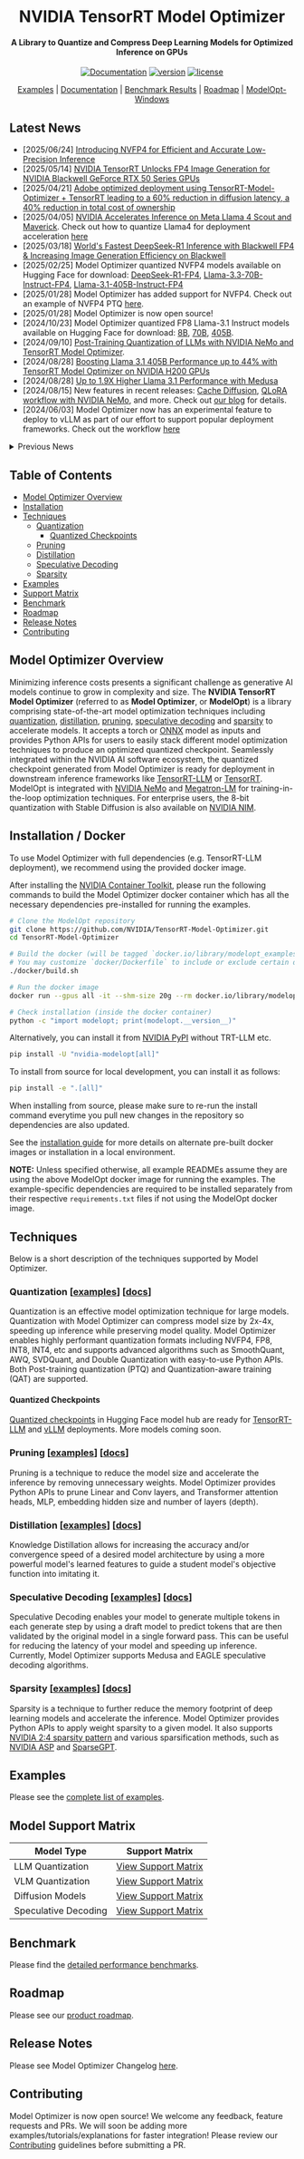 <div align="center">

# NVIDIA TensorRT Model Optimizer

#### A Library to Quantize and Compress Deep Learning Models for Optimized Inference on GPUs

[![Documentation](https://img.shields.io/badge/Documentation-latest-brightgreen.svg?style=flat)](https://nvidia.github.io/TensorRT-Model-Optimizer)
[![version](https://img.shields.io/pypi/v/nvidia-modelopt?label=Release)](https://pypi.org/project/nvidia-modelopt/)
[![license](https://img.shields.io/badge/License-Apache%202.0-blue)](./LICENSE)

[Examples](#examples) |
[Documentation](https://nvidia.github.io/TensorRT-Model-Optimizer) |
[Benchmark Results](#benchmark) |
[Roadmap](#roadmap) |
[ModelOpt-Windows](./examples/windows/README.md)

</div>

## Latest News

- [2025/06/24] [Introducing NVFP4 for Efficient and Accurate Low-Precision Inference](https://developer.nvidia.com/blog/introducing-nvfp4-for-efficient-and-accurate-low-precision-inference/)
- [2025/05/14] [NVIDIA TensorRT Unlocks FP4 Image Generation for NVIDIA Blackwell GeForce RTX 50 Series GPUs](https://developer.nvidia.com/blog/nvidia-tensorrt-unlocks-fp4-image-generation-for-nvidia-blackwell-geforce-rtx-50-series-gpus/)
- [2025/04/21] [Adobe optimized deployment using TensorRT-Model-Optimizer + TensorRT leading to a 60% reduction in diffusion latency, a 40% reduction in total cost of ownership](https://developer.nvidia.com/blog/optimizing-transformer-based-diffusion-models-for-video-generation-with-nvidia-tensorrt/)
- [2025/04/05] [NVIDIA Accelerates Inference on Meta Llama 4 Scout and Maverick](https://developer.nvidia.com/blog/nvidia-accelerates-inference-on-meta-llama-4-scout-and-maverick/). Check out how to quantize Llama4 for deployment acceleration [here](./examples/llm_ptq/README.md#llama-4)
- [2025/03/18] [World's Fastest DeepSeek-R1 Inference with Blackwell FP4 & Increasing Image Generation Efficiency on Blackwell](https://developer.nvidia.com/blog/nvidia-blackwell-delivers-world-record-deepseek-r1-inference-performance/)
- [2025/02/25] Model Optimizer quantized NVFP4 models available on Hugging Face for download: [DeepSeek-R1-FP4](https://huggingface.co/nvidia/DeepSeek-R1-FP4), [Llama-3.3-70B-Instruct-FP4](https://huggingface.co/nvidia/Llama-3.3-70B-Instruct-FP4), [Llama-3.1-405B-Instruct-FP4](https://huggingface.co/nvidia/Llama-3.1-405B-Instruct-FP4)
- [2025/01/28] Model Optimizer has added support for NVFP4. Check out an example of NVFP4 PTQ [here](./examples/llm_ptq/README.md#model-quantization-and-trt-llm-conversion).
- [2025/01/28] Model Optimizer is now open source!
- [2024/10/23] Model Optimizer quantized FP8 Llama-3.1 Instruct models available on Hugging Face for download: [8B](https://huggingface.co/nvidia/Llama-3.1-8B-Instruct-FP8), [70B](https://huggingface.co/nvidia/Llama-3.1-70B-Instruct-FP8), [405B](https://huggingface.co/nvidia/Llama-3.1-405B-Instruct-FP8).
- [2024/09/10] [Post-Training Quantization of LLMs with NVIDIA NeMo and TensorRT Model Optimizer](https://developer.nvidia.com/blog/post-training-quantization-of-llms-with-nvidia-nemo-and-nvidia-tensorrt-model-optimizer/).
- [2024/08/28] [Boosting Llama 3.1 405B Performance up to 44% with TensorRT Model Optimizer on NVIDIA H200 GPUs](https://developer.nvidia.com/blog/boosting-llama-3-1-405b-performance-by-up-to-44-with-nvidia-tensorrt-model-optimizer-on-nvidia-h200-gpus/)
- [2024/08/28] [Up to 1.9X Higher Llama 3.1 Performance with Medusa](https://developer.nvidia.com/blog/low-latency-inference-chapter-1-up-to-1-9x-higher-llama-3-1-performance-with-medusa-on-nvidia-hgx-h200-with-nvlink-switch/)
- [2024/08/15] New features in recent releases: [Cache Diffusion](https://github.com/NVIDIA/TensorRT-Model-Optimizer/tree/main/examples/diffusers/cache_diffusion), [QLoRA workflow with NVIDIA NeMo](https://docs.nvidia.com/nemo-framework/user-guide/24.09/sft_peft/qlora.html), and more. Check out [our blog](https://developer.nvidia.com/blog/nvidia-tensorrt-model-optimizer-v0-15-boosts-inference-performance-and-expands-model-support/) for details.
- [2024/06/03] Model Optimizer now has an experimental feature to deploy to vLLM as part of our effort to support popular deployment frameworks. Check out the workflow [here](./examples/llm_ptq/README.md#deploy-fp8-quantized-model-using-vllm)

<details close>
<summary>Previous News</summary>

- [2024/05/08] [Announcement: Model Optimizer Now Formally Available to Further Accelerate GenAI Inference Performance](https://developer.nvidia.com/blog/accelerate-generative-ai-inference-performance-with-nvidia-tensorrt-model-optimizer-now-publicly-available/)
- [2024/03/27] [Model Optimizer supercharges TensorRT-LLM to set MLPerf LLM inference records](https://developer.nvidia.com/blog/nvidia-h200-tensor-core-gpus-and-nvidia-tensorrt-llm-set-mlperf-llm-inference-records/)
- [2024/03/18] [GTC Session: Optimize Generative AI Inference with Quantization in TensorRT-LLM and TensorRT](https://www.nvidia.com/en-us/on-demand/session/gtc24-s63213/)
- [2024/03/07] [Model Optimizer's 8-bit Post-Training Quantization enables TensorRT to accelerate Stable Diffusion to nearly 2x faster](https://developer.nvidia.com/blog/tensorrt-accelerates-stable-diffusion-nearly-2x-faster-with-8-bit-post-training-quantization/)
- [2024/02/01] [Speed up inference with Model Optimizer quantization techniques in TRT-LLM](https://github.com/NVIDIA/TensorRT-LLM/blob/main/docs/source/blogs/quantization-in-TRT-LLM.md)

</details>

## Table of Contents

- [Model Optimizer Overview](#model-optimizer-overview)
- [Installation](#installation--docker)
- [Techniques](#techniques)
  - [Quantization](#quantization-examples-docs)
    - [Quantized Checkpoints](#quantized-checkpoints)
  - [Pruning](#pruning-examples-docs)
  - [Distillation](#distillation-examples-docs)
  - [Speculative Decoding](#speculative-decoding-examples-docs)
  - [Sparsity](#sparsity-examples-docs)
- [Examples](#examples)
- [Support Matrix](#model-support-matrix)
- [Benchmark](#benchmark)
- [Roadmap](#roadmap)
- [Release Notes](#release-notes)
- [Contributing](#contributing)

## Model Optimizer Overview

Minimizing inference costs presents a significant challenge as generative AI models continue to grow in complexity and size.
The **NVIDIA TensorRT Model Optimizer** (referred to as **Model Optimizer**, or **ModelOpt**) is a library comprising state-of-the-art model optimization techniques including [quantization](#quantization), [distillation](#distillation), [pruning](#pruning), [speculative decoding](#speculative-decoding) and [sparsity](#sparsity) to accelerate models.
It accepts a torch or [ONNX](https://github.com/onnx/onnx) model as inputs and provides Python APIs for users to easily stack different model optimization techniques to produce an optimized quantized checkpoint.
Seamlessly integrated within the NVIDIA AI software ecosystem, the quantized checkpoint generated from Model Optimizer is ready for deployment in downstream inference frameworks like [TensorRT-LLM](https://github.com/NVIDIA/TensorRT-LLM/tree/main/examples/quantization) or [TensorRT](https://github.com/NVIDIA/TensorRT).
ModelOpt is integrated with [NVIDIA NeMo](https://github.com/NVIDIA/NeMo) and [Megatron-LM](https://github.com/NVIDIA/Megatron-LM) for training-in-the-loop optimization techniques.
For enterprise users, the 8-bit quantization with Stable Diffusion is also available on [NVIDIA NIM](https://developer.nvidia.com/blog/nvidia-nim-offers-optimized-inference-microservices-for-deploying-ai-models-at-scale/).

## Installation / Docker

To use Model Optimizer with full dependencies (e.g. TensorRT-LLM deployment), we recommend using the provided docker image.

After installing the [NVIDIA Container Toolkit](https://docs.nvidia.com/datacenter/cloud-native/container-toolkit/latest/install-guide.html),
please run the following commands to build the Model Optimizer docker container which has all the necessary
dependencies pre-installed for running the examples.

```bash
# Clone the ModelOpt repository
git clone https://github.com/NVIDIA/TensorRT-Model-Optimizer.git
cd TensorRT-Model-Optimizer

# Build the docker (will be tagged `docker.io/library/modelopt_examples:latest`)
# You may customize `docker/Dockerfile` to include or exclude certain dependencies you may or may not need.
./docker/build.sh

# Run the docker image
docker run --gpus all -it --shm-size 20g --rm docker.io/library/modelopt_examples:latest bash

# Check installation (inside the docker container)
python -c "import modelopt; print(modelopt.__version__)"
```

Alternatively, you can install it from [NVIDIA PyPI](https://pypi.org/project/nvidia-modelopt/) without TRT-LLM etc.

```bash
pip install -U "nvidia-modelopt[all]"
```

To install from source for local development, you can install it as follows:

```bash
pip install -e ".[all]"
```

When installing from source, please make sure to re-run the install command everytime you pull new changes in the repository so dependencies are also updated.

See the [installation guide](https://nvidia.github.io/TensorRT-Model-Optimizer/getting_started/2_installation.html) for more details on alternate pre-built docker images or installation in a local environment.

**NOTE:** Unless specified otherwise, all example READMEs assume they are using the above ModelOpt docker image for running the examples. The example-specific dependencies are required to be installed separately from their respective `requirements.txt` files if not using the ModelOpt docker image.

## Techniques

Below is a short description of the techniques supported by Model Optimizer.

### Quantization \[[examples](./examples/README.md#quantization)\] \[[docs](https://nvidia.github.io/TensorRT-Model-Optimizer/guides/1_quantization.html)\]

Quantization is an effective model optimization technique for large models. Quantization with Model Optimizer can compress model size by 2x-4x, speeding up inference while preserving model quality. Model Optimizer enables highly performant quantization formats including NVFP4, FP8, INT8, INT4, etc and supports advanced algorithms such as SmoothQuant, AWQ, SVDQuant, and Double Quantization with easy-to-use Python APIs. Both Post-training quantization (PTQ) and Quantization-aware training (QAT) are supported.

#### Quantized Checkpoints

[Quantized checkpoints](https://huggingface.co/collections/nvidia/model-optimizer-66aa84f7966b3150262481a4) in Hugging Face model hub are ready for [TensorRT-LLM](https://github.com/NVIDIA/TensorRT-LLM) and [vLLM](https://github.com/vllm-project/vllm) deployments. More models coming soon.

### Pruning \[[examples](./examples/README.md#pruning)\] \[[docs](https://nvidia.github.io/TensorRT-Model-Optimizer/guides/2_pruning.html)\]

Pruning is a technique to reduce the model size and accelerate the inference by removing unnecessary weights. Model Optimizer provides Python APIs to prune Linear and Conv layers, and Transformer attention heads, MLP, embedding hidden size and number of layers (depth).

### Distillation \[[examples](./examples/README.md#distillation)\] \[[docs](https://nvidia.github.io/TensorRT-Model-Optimizer/guides/4_distillation.html)\]

Knowledge Distillation allows for increasing the accuracy and/or convergence speed of a desired model architecture
by using a more powerful model's learned features to guide a student model's objective function into imitating it.

### Speculative Decoding \[[examples](./examples/README.md#speculative-decoding)\] \[[docs](https://nvidia.github.io/TensorRT-Model-Optimizer/guides/7_speculative_decoding.html)\]

Speculative Decoding enables your model to generate multiple tokens in each generate step by using a draft model to predict tokens that are then validated by the original model in a single forward pass.
This can be useful for reducing the latency of your model and speeding up inference.
Currently, Model Optimizer supports Medusa and EAGLE speculative decoding algorithms.

### Sparsity \[[examples](./examples/README.md#sparsity)\] \[[docs](https://nvidia.github.io/TensorRT-Model-Optimizer/guides/5_sparsity.html)\]

Sparsity is a technique to further reduce the memory footprint of deep learning models and accelerate the inference. Model Optimizer provides Python APIs to apply weight sparsity to a given model. It also supports [NVIDIA 2:4 sparsity pattern](https://arxiv.org/pdf/2104.08378) and various sparsification methods, such as [NVIDIA ASP](https://github.com/NVIDIA/apex/tree/master/apex/contrib/sparsity) and [SparseGPT](https://arxiv.org/abs/2301.00774).

## Examples

Please see the [complete list of examples](./examples/README.md).

## Model Support Matrix

| Model Type | Support Matrix |
|------------|----------------|
| LLM Quantization | [View Support Matrix](./examples/llm_ptq/README.md#model-support-list) |
| VLM Quantization | [View Support Matrix](./examples/vlm_ptq/README.md#model-support-list) |
| Diffusion Models | [View Support Matrix](./examples/diffusers/README.md#model-support-list) |
| Speculative Decoding | [View Support Matrix](./examples/speculative_decoding/README.md#model-support-list) |

## Benchmark

Please find the [detailed performance benchmarks](./examples/benchmark.md).

## Roadmap

Please see our [product roadmap](https://github.com/NVIDIA/TensorRT-Model-Optimizer/issues/146).

## Release Notes

Please see Model Optimizer Changelog [here](https://nvidia.github.io/TensorRT-Model-Optimizer/reference/0_changelog.html).

## Contributing

Model Optimizer is now open source! We welcome any feedback, feature requests and PRs. We will soon be adding more examples/tutorials/explanations for faster integration!
Please review our [Contributing](./CONTRIBUTING.md) guidelines before submitting a PR.
